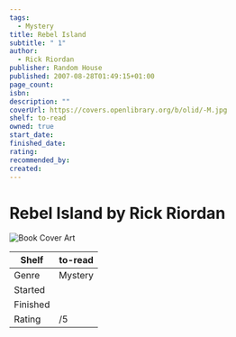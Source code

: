 ```yaml
---
tags:
  - Mystery
title: Rebel Island
subtitle: " 1"
author:
  - Rick Riordan
publisher: Random House
published: 2007-08-28T01:49:15+01:00
page_count: 
isbn: 
description: ""
coverUrl: https://covers.openlibrary.org/b/olid/-M.jpg
shelf: to-read
owned: true
start_date: 
finished_date: 
rating: 
recommended_by: 
created: 
---
```


# Rebel Island by Rick Riordan

![Book Cover Art](https://covers.openlibrary.org/b/olid/-M.jpg)

| Shelf | to-read |
| --- | --- |
| Genre | Mystery |
| Started |  |
| Finished |  |
| Rating | /5 |

